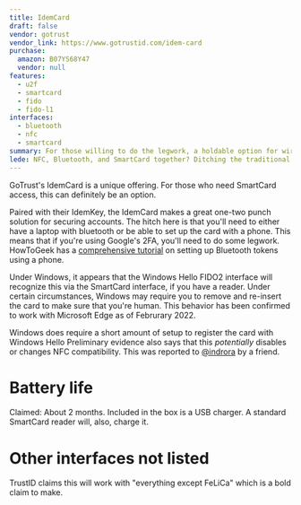 ```yaml
---
title: IdemCard
draft: false
vendor: gotrust
vendor_link: https://www.gotrustid.com/idem-card
purchase:
  amazon: B07YS68Y47
  vendor: null
features:
  - u2f
  - smartcard
  - fido
  - fido-l1
interfaces:
  - bluetooth
  - nfc
  - smartcard
summary: For those willing to do the legwork, a holdable option for wireless authentication.
lede: NFC, Bluetooth, and SmartCard together? Ditching the traditional USB connector, this option gives a low cost option to try something different.
---
```


GoTrust's IdemCard is a unique offering. For those who need SmartCard access, this can definitely be an option. 

Paired with their IdemKey, the IdemCard makes a great one-two punch solution for securing accounts.
The hitch here is that you'll need to either have a laptop with bluetooth or be able to set up the card with a phone.
This means that if you're using Google's 2FA, you'll need to do some legwork.
HowToGeek has a [comprehensive tutorial](https://www.howtogeek.com/365045/how-to-set-up-and-use-the-google-titan-key-bundle/) on setting up Bluetooth tokens using a phone.

Under Windows, it appears that the Windows Hello FIDO2 interface will recognize this via the SmartCard interface, if you have a reader. Under certain circumstances, Windows may require you to remove and re-insert the card to make sure that you're human. 
This behavior has been confirmed to work with Microsoft Edge as of Februrary 2022.

Windows does require a short amount of setup to register the card with Windows Hello
Preliminary evidence also says that this *potentially* disables or changes NFC compatibility. 
This was reported to [@indrora](https://github.com/indrora/) by a friend. 



# Battery life

Claimed: About 2 months. Included in the box is a USB charger. A standard SmartCard reader will, also, charge it. 

# Other interfaces not listed

TrustID claims this will work with "everything except FeLiCa" which is a bold claim to make. 
